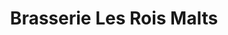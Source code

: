 ---
title: "Brasserie Les Rois Malts"
url: /drumettaz-clarafond/brasserie-les-rois-malts/
shop: Spirituosen
---